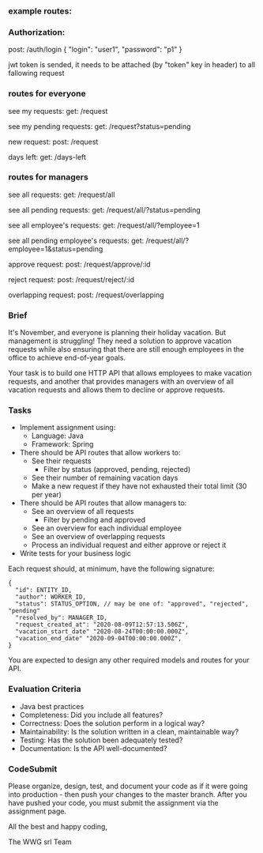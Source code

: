 ### example routes:

### Authorization:

post: /auth/login
{
"login": "user1",
"password": "p1"
}

jwt token is sended, it needs to be attached (by "token" key in header) to all fallowing request

### routes for everyone

see my requests:
get: /request

see my pending requests:
get: /request?status=pending

new request:
post: /request

days left:
get: /days-left

### routes for managers

see all requests:
get: /request/all

see all pending requests:
get: /request/all/?status=pending

see all employee's requests:
get: /request/all/?employee=1

see all pending employee's requests:
get: /request/all/?employee=1&status=pending

approve request:
post: /request/approve/:id

reject request:
post: /request/reject/:id

overlapping request:
post: /request/overlapping

### Brief

It's November, and everyone is planning their holiday vacation. But management is struggling! They need a solution to approve vacation requests while also ensuring that there are still enough employees in the office to achieve end-of-year goals.

Your task is to build one HTTP API that allows employees to make vacation requests, and another that provides managers with an overview of all vacation requests and allows them to decline or approve requests.

### Tasks

- Implement assignment using:
  - Language: Java
  - Framework: Spring
- There should be API routes that allow workers to:
  - See their requests
    - Filter by status (approved, pending, rejected)
  - See their number of remaining vacation days
  - Make a new request if they have not exhausted their total limit (30 per year)
- There should be API routes that allow managers to:
  - See an overview of all requests
    - Filter by pending and approved
  - See an overview for each individual employee
  - See an overview of overlapping requests
  - Process an individual request and either approve or reject it
- Write tests for your business logic

Each request should, at minimum, have the following signature:

```
{
  "id": ENTITY_ID,
  "author": WORKER_ID,
  "status": STATUS_OPTION, // may be one of: "approved", "rejected", "pending"
  "resolved_by": MANAGER_ID,
  "request_created_at": "2020-08-09T12:57:13.506Z",
  "vacation_start_date" "2020-08-24T00:00:00.000Z",
  "vacation_end_date" "2020-09-04T00:00:00.000Z",
}
```

You are expected to design any other required models and routes for your API.

### Evaluation Criteria

- Java best practices
- Completeness: Did you include all features?
- Correctness: Does the solution perform in a logical way?
- Maintainability: Is the solution written in a clean, maintainable way?
- Testing: Has the solution been adequately tested?
- Documentation: Is the API well-documented?

### CodeSubmit

Please organize, design, test, and document your code as if it were going into production - then push your changes to the master branch. After you have pushed your code, you must submit the assignment via the assignment page.

All the best and happy coding,

The WWG srl Team
